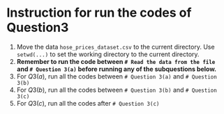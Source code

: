 # Instruction for run the codes of Question3

1. Move the data `hose_prices_dataset.csv` to the current directory. Use `setwd(...)` to set the working directory to the current directory.
2. **Remember to run the code between `# Read the data from the file` and `# Question 3(a)` before running any of the subquestions below.**
3. For $Q3(a)$, run all the codes between `# Question 3(a)` and `# Question 3(b)`
4. For $Q3(b)$, run all the codes between `# Question 3(b)` and `# Question 3(c)`
5. For $Q3(c)$, run all the codes after `# Question 3(c)`
